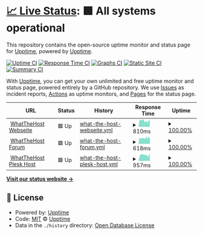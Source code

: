 # [📈 Live Status](https://status.whatthehost.de): <!--live status--> **🟩 All systems operational**

This repository contains the open-source uptime monitor and status page for [Upptime](https://upptime.js.org), powered by [Upptime](https://github.com/upptime/upptime).

[![Uptime CI](https://github.com/upptime/upptime/workflows/Uptime%20CI/badge.svg)](https://github.com/upptime/upptime/actions?query=workflow%3A%22Uptime+CI%22)
[![Response Time CI](https://github.com/upptime/upptime/workflows/Response%20Time%20CI/badge.svg)](https://github.com/upptime/upptime/actions?query=workflow%3A%22Response+Time+CI%22)
[![Graphs CI](https://github.com/upptime/upptime/workflows/Graphs%20CI/badge.svg)](https://github.com/upptime/upptime/actions?query=workflow%3A%22Graphs+CI%22)
[![Static Site CI](https://github.com/upptime/upptime/workflows/Static%20Site%20CI/badge.svg)](https://github.com/upptime/upptime/actions?query=workflow%3A%22Static+Site+CI%22)
[![Summary CI](https://github.com/upptime/upptime/workflows/Summary%20CI/badge.svg)](https://github.com/upptime/upptime/actions?query=workflow%3A%22Summary+CI%22)

With [Upptime](https://upptime.js.org), you can get your own unlimited and free uptime monitor and status page, powered entirely by a GitHub repository. We use [Issues](https://github.com/upptime/upptime/issues) as incident reports, [Actions](https://github.com/upptime/upptime/actions) as uptime monitors, and [Pages](https://status.whatthehost.de) for the status page.

<!--start: status pages-->
<!-- This summary is generated by Upptime (https://github.com/upptime/upptime) -->
<!-- Do not edit this manually, your changes will be overwritten -->
<!-- prettier-ignore -->
| URL | Status | History | Response Time | Uptime |
| --- | ------ | ------- | ------------- | ------ |
| <img alt="" src="https://favicons.githubusercontent.com/www.whatthehost.de" height="13"> [WhatTheHost Webseite](https://www.whatthehost.de) | 🟩 Up | [what-the-host-webseite.yml](https://github.com/WhatTheHost-Dev/Status/commits/HEAD/history/what-the-host-webseite.yml) | <details><summary><img alt="Response time graph" src="./graphs/what-the-host-webseite/response-time-week.png" height="20"> 810ms</summary><br><a href="https://status.whatthehost.de/history/what-the-host-webseite"><img alt="Response time 810" src="https://img.shields.io/endpoint?url=https%3A%2F%2Fraw.githubusercontent.com%2FWhatTheHost-Dev%2FStatus%2FHEAD%2Fapi%2Fwhat-the-host-webseite%2Fresponse-time.json"></a><br><a href="https://status.whatthehost.de/history/what-the-host-webseite"><img alt="24-hour response time 810" src="https://img.shields.io/endpoint?url=https%3A%2F%2Fraw.githubusercontent.com%2FWhatTheHost-Dev%2FStatus%2FHEAD%2Fapi%2Fwhat-the-host-webseite%2Fresponse-time-day.json"></a><br><a href="https://status.whatthehost.de/history/what-the-host-webseite"><img alt="7-day response time 810" src="https://img.shields.io/endpoint?url=https%3A%2F%2Fraw.githubusercontent.com%2FWhatTheHost-Dev%2FStatus%2FHEAD%2Fapi%2Fwhat-the-host-webseite%2Fresponse-time-week.json"></a><br><a href="https://status.whatthehost.de/history/what-the-host-webseite"><img alt="30-day response time 810" src="https://img.shields.io/endpoint?url=https%3A%2F%2Fraw.githubusercontent.com%2FWhatTheHost-Dev%2FStatus%2FHEAD%2Fapi%2Fwhat-the-host-webseite%2Fresponse-time-month.json"></a><br><a href="https://status.whatthehost.de/history/what-the-host-webseite"><img alt="1-year response time 810" src="https://img.shields.io/endpoint?url=https%3A%2F%2Fraw.githubusercontent.com%2FWhatTheHost-Dev%2FStatus%2FHEAD%2Fapi%2Fwhat-the-host-webseite%2Fresponse-time-year.json"></a></details> | <details><summary><a href="https://status.whatthehost.de/history/what-the-host-webseite">100.00%</a></summary><a href="https://status.whatthehost.de/history/what-the-host-webseite"><img alt="All-time uptime 100.00%" src="https://img.shields.io/endpoint?url=https%3A%2F%2Fraw.githubusercontent.com%2FWhatTheHost-Dev%2FStatus%2FHEAD%2Fapi%2Fwhat-the-host-webseite%2Fuptime.json"></a><br><a href="https://status.whatthehost.de/history/what-the-host-webseite"><img alt="24-hour uptime 100.00%" src="https://img.shields.io/endpoint?url=https%3A%2F%2Fraw.githubusercontent.com%2FWhatTheHost-Dev%2FStatus%2FHEAD%2Fapi%2Fwhat-the-host-webseite%2Fuptime-day.json"></a><br><a href="https://status.whatthehost.de/history/what-the-host-webseite"><img alt="7-day uptime 100.00%" src="https://img.shields.io/endpoint?url=https%3A%2F%2Fraw.githubusercontent.com%2FWhatTheHost-Dev%2FStatus%2FHEAD%2Fapi%2Fwhat-the-host-webseite%2Fuptime-week.json"></a><br><a href="https://status.whatthehost.de/history/what-the-host-webseite"><img alt="30-day uptime 100.00%" src="https://img.shields.io/endpoint?url=https%3A%2F%2Fraw.githubusercontent.com%2FWhatTheHost-Dev%2FStatus%2FHEAD%2Fapi%2Fwhat-the-host-webseite%2Fuptime-month.json"></a><br><a href="https://status.whatthehost.de/history/what-the-host-webseite"><img alt="1-year uptime 100.00%" src="https://img.shields.io/endpoint?url=https%3A%2F%2Fraw.githubusercontent.com%2FWhatTheHost-Dev%2FStatus%2FHEAD%2Fapi%2Fwhat-the-host-webseite%2Fuptime-year.json"></a></details>
| <img alt="" src="https://favicons.githubusercontent.com/community.whatthehost.de" height="13"> [WhatTheHost Forum](https://community.whatthehost.de) | 🟩 Up | [what-the-host-forum.yml](https://github.com/WhatTheHost-Dev/Status/commits/HEAD/history/what-the-host-forum.yml) | <details><summary><img alt="Response time graph" src="./graphs/what-the-host-forum/response-time-week.png" height="20"> 618ms</summary><br><a href="https://status.whatthehost.de/history/what-the-host-forum"><img alt="Response time 618" src="https://img.shields.io/endpoint?url=https%3A%2F%2Fraw.githubusercontent.com%2FWhatTheHost-Dev%2FStatus%2FHEAD%2Fapi%2Fwhat-the-host-forum%2Fresponse-time.json"></a><br><a href="https://status.whatthehost.de/history/what-the-host-forum"><img alt="24-hour response time 618" src="https://img.shields.io/endpoint?url=https%3A%2F%2Fraw.githubusercontent.com%2FWhatTheHost-Dev%2FStatus%2FHEAD%2Fapi%2Fwhat-the-host-forum%2Fresponse-time-day.json"></a><br><a href="https://status.whatthehost.de/history/what-the-host-forum"><img alt="7-day response time 618" src="https://img.shields.io/endpoint?url=https%3A%2F%2Fraw.githubusercontent.com%2FWhatTheHost-Dev%2FStatus%2FHEAD%2Fapi%2Fwhat-the-host-forum%2Fresponse-time-week.json"></a><br><a href="https://status.whatthehost.de/history/what-the-host-forum"><img alt="30-day response time 618" src="https://img.shields.io/endpoint?url=https%3A%2F%2Fraw.githubusercontent.com%2FWhatTheHost-Dev%2FStatus%2FHEAD%2Fapi%2Fwhat-the-host-forum%2Fresponse-time-month.json"></a><br><a href="https://status.whatthehost.de/history/what-the-host-forum"><img alt="1-year response time 618" src="https://img.shields.io/endpoint?url=https%3A%2F%2Fraw.githubusercontent.com%2FWhatTheHost-Dev%2FStatus%2FHEAD%2Fapi%2Fwhat-the-host-forum%2Fresponse-time-year.json"></a></details> | <details><summary><a href="https://status.whatthehost.de/history/what-the-host-forum">100.00%</a></summary><a href="https://status.whatthehost.de/history/what-the-host-forum"><img alt="All-time uptime 100.00%" src="https://img.shields.io/endpoint?url=https%3A%2F%2Fraw.githubusercontent.com%2FWhatTheHost-Dev%2FStatus%2FHEAD%2Fapi%2Fwhat-the-host-forum%2Fuptime.json"></a><br><a href="https://status.whatthehost.de/history/what-the-host-forum"><img alt="24-hour uptime 100.00%" src="https://img.shields.io/endpoint?url=https%3A%2F%2Fraw.githubusercontent.com%2FWhatTheHost-Dev%2FStatus%2FHEAD%2Fapi%2Fwhat-the-host-forum%2Fuptime-day.json"></a><br><a href="https://status.whatthehost.de/history/what-the-host-forum"><img alt="7-day uptime 100.00%" src="https://img.shields.io/endpoint?url=https%3A%2F%2Fraw.githubusercontent.com%2FWhatTheHost-Dev%2FStatus%2FHEAD%2Fapi%2Fwhat-the-host-forum%2Fuptime-week.json"></a><br><a href="https://status.whatthehost.de/history/what-the-host-forum"><img alt="30-day uptime 100.00%" src="https://img.shields.io/endpoint?url=https%3A%2F%2Fraw.githubusercontent.com%2FWhatTheHost-Dev%2FStatus%2FHEAD%2Fapi%2Fwhat-the-host-forum%2Fuptime-month.json"></a><br><a href="https://status.whatthehost.de/history/what-the-host-forum"><img alt="1-year uptime 100.00%" src="https://img.shields.io/endpoint?url=https%3A%2F%2Fraw.githubusercontent.com%2FWhatTheHost-Dev%2FStatus%2FHEAD%2Fapi%2Fwhat-the-host-forum%2Fuptime-year.json"></a></details>
| <img alt="" src="https://favicons.githubusercontent.com/ph1.whatthehost.de" height="13"> [WhatTheHost Plesk Host](https://ph1.whatthehost.de) | 🟩 Up | [what-the-host-plesk-host.yml](https://github.com/WhatTheHost-Dev/Status/commits/HEAD/history/what-the-host-plesk-host.yml) | <details><summary><img alt="Response time graph" src="./graphs/what-the-host-plesk-host/response-time-week.png" height="20"> 957ms</summary><br><a href="https://status.whatthehost.de/history/what-the-host-plesk-host"><img alt="Response time 957" src="https://img.shields.io/endpoint?url=https%3A%2F%2Fraw.githubusercontent.com%2FWhatTheHost-Dev%2FStatus%2FHEAD%2Fapi%2Fwhat-the-host-plesk-host%2Fresponse-time.json"></a><br><a href="https://status.whatthehost.de/history/what-the-host-plesk-host"><img alt="24-hour response time 957" src="https://img.shields.io/endpoint?url=https%3A%2F%2Fraw.githubusercontent.com%2FWhatTheHost-Dev%2FStatus%2FHEAD%2Fapi%2Fwhat-the-host-plesk-host%2Fresponse-time-day.json"></a><br><a href="https://status.whatthehost.de/history/what-the-host-plesk-host"><img alt="7-day response time 957" src="https://img.shields.io/endpoint?url=https%3A%2F%2Fraw.githubusercontent.com%2FWhatTheHost-Dev%2FStatus%2FHEAD%2Fapi%2Fwhat-the-host-plesk-host%2Fresponse-time-week.json"></a><br><a href="https://status.whatthehost.de/history/what-the-host-plesk-host"><img alt="30-day response time 957" src="https://img.shields.io/endpoint?url=https%3A%2F%2Fraw.githubusercontent.com%2FWhatTheHost-Dev%2FStatus%2FHEAD%2Fapi%2Fwhat-the-host-plesk-host%2Fresponse-time-month.json"></a><br><a href="https://status.whatthehost.de/history/what-the-host-plesk-host"><img alt="1-year response time 957" src="https://img.shields.io/endpoint?url=https%3A%2F%2Fraw.githubusercontent.com%2FWhatTheHost-Dev%2FStatus%2FHEAD%2Fapi%2Fwhat-the-host-plesk-host%2Fresponse-time-year.json"></a></details> | <details><summary><a href="https://status.whatthehost.de/history/what-the-host-plesk-host">100.00%</a></summary><a href="https://status.whatthehost.de/history/what-the-host-plesk-host"><img alt="All-time uptime 100.00%" src="https://img.shields.io/endpoint?url=https%3A%2F%2Fraw.githubusercontent.com%2FWhatTheHost-Dev%2FStatus%2FHEAD%2Fapi%2Fwhat-the-host-plesk-host%2Fuptime.json"></a><br><a href="https://status.whatthehost.de/history/what-the-host-plesk-host"><img alt="24-hour uptime 100.00%" src="https://img.shields.io/endpoint?url=https%3A%2F%2Fraw.githubusercontent.com%2FWhatTheHost-Dev%2FStatus%2FHEAD%2Fapi%2Fwhat-the-host-plesk-host%2Fuptime-day.json"></a><br><a href="https://status.whatthehost.de/history/what-the-host-plesk-host"><img alt="7-day uptime 100.00%" src="https://img.shields.io/endpoint?url=https%3A%2F%2Fraw.githubusercontent.com%2FWhatTheHost-Dev%2FStatus%2FHEAD%2Fapi%2Fwhat-the-host-plesk-host%2Fuptime-week.json"></a><br><a href="https://status.whatthehost.de/history/what-the-host-plesk-host"><img alt="30-day uptime 100.00%" src="https://img.shields.io/endpoint?url=https%3A%2F%2Fraw.githubusercontent.com%2FWhatTheHost-Dev%2FStatus%2FHEAD%2Fapi%2Fwhat-the-host-plesk-host%2Fuptime-month.json"></a><br><a href="https://status.whatthehost.de/history/what-the-host-plesk-host"><img alt="1-year uptime 100.00%" src="https://img.shields.io/endpoint?url=https%3A%2F%2Fraw.githubusercontent.com%2FWhatTheHost-Dev%2FStatus%2FHEAD%2Fapi%2Fwhat-the-host-plesk-host%2Fuptime-year.json"></a></details>

<!--end: status pages-->

[**Visit our status website →**](https://status.whatthehost.de)

## 📄 License

- Powered by: [Upptime](https://github.com/upptime/upptime)
- Code: [MIT](./LICENSE) © [Upptime](https://upptime.js.org)
- Data in the `./history` directory: [Open Database License](https://opendatacommons.org/licenses/odbl/1-0/)

